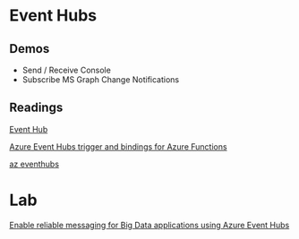 # Event Hubs

## Demos

- Send / Receive Console
- Subscribe MS Graph Change Notifications

## Readings

[Event Hub](https://docs.microsoft.com/en-us/azure/event-hubs/)

[Azure Event Hubs trigger and bindings for Azure Functions](https://docs.microsoft.com/en-us/azure/azure-functions/functions-bindings-event-hubs)

[az eventhubs](https://docs.microsoft.com/en-us/cli/azure/eventhubs?view=azure-cli-latest)

# Lab

[Enable reliable messaging for Big Data applications using Azure Event Hubs](https://docs.microsoft.com/en-us/learn/modules/enable-reliable-messaging-for-big-data-apps-using-event-hubs/)
